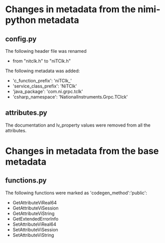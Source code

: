# Changes in metadata from the nimi-python metadata

## config.py

The following header file was renamed
- from "nitclk.h" to "niTClk.h"

The following metadata was added:
- 'c_function_prefix': 'niTClk_'
- 'service_class_prefix': 'NiTClk'
- 'java_package': 'com.ni.grpc.tclk'
- 'csharp_namespace': 'NationalInstruments.Grpc.TClck'

## attributes.py

The documentation and lv_property values were removed from all the attributes.

# Changes in metadata from the base metadata

## functions.py

The following functions were marked as 'codegen_method':'public':
- GetAttributeViReal64
- GetAttributeViSession
- GetAttributeViString
- GetExtendedErrorInfo
- SetAttributeViReal64
- SetAttributeViSession
- SetAttributeViString
